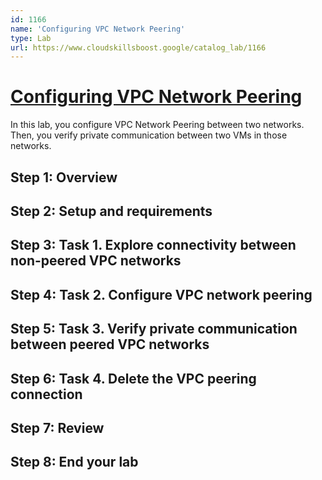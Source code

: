 ```yaml
---
id: 1166
name: 'Configuring VPC Network Peering'
type: Lab
url: https://www.cloudskillsboost.google/catalog_lab/1166
---
```


# [Configuring VPC Network Peering](https://www.cloudskillsboost.google/catalog_lab/1166)

In this lab, you configure VPC Network Peering between two networks. Then, you verify private communication between two VMs in those networks.

## Step 1: Overview

## Step 2: Setup and requirements

## Step 3: Task 1. Explore connectivity between non-peered VPC networks

## Step 4: Task 2. Configure VPC network peering

## Step 5: Task 3. Verify private communication between peered VPC networks

## Step 6: Task 4. Delete the VPC peering connection

## Step 7: Review

## Step 8: End your lab
